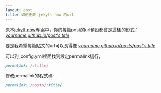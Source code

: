 ```yaml
---
layout: post
title: 如何更改 jekyll-now 的url
---
```


原本[jekyll-now](https://github.com/barryclark/jekyll-now)專案中，你的每篇post的url預設都會是這樣的形式：
_[yourname.github.io/post's title]()_

要是我希望每篇貼文的url可以長得像
_[yourname.github.io/posts/post's title]()_

可以到_config.yml裡面找到設定permalink這行，

```ruby
permalink: /:title/
```
修改permalink的程式碼:

```ruby
permalink: /posts/:title/
```
